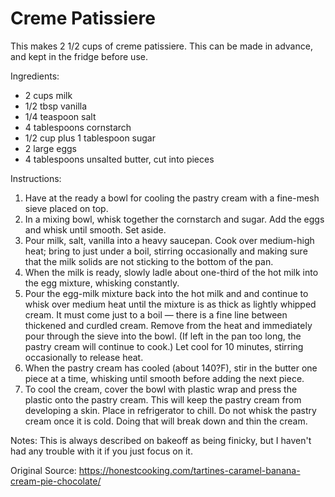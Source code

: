 # Creme Patissiere 

This makes 2 1/2 cups of creme patissiere.  This can be made in advance, and kept in the fridge before use.

Ingredients:
* 2 cups milk
* 1/2 tbsp vanilla
* 1/4 teaspoon salt
* 4 tablespoons cornstarch
* 1/2 cup plus 1 tablespoon sugar
* 2 large eggs
* 4 tablespoons unsalted butter, cut into pieces

Instructions:
1. Have at the ready a bowl for cooling the pastry cream with a fine-mesh sieve placed on top.
1. In a mixing bowl, whisk together the cornstarch and sugar. Add the eggs and whisk until smooth. Set aside.
1. Pour milk, salt, vanilla into a heavy saucepan. Cook over medium-high heat; bring to just under a boil, stirring occasionally and making sure that the milk solids are not sticking to the bottom of the pan.
1. When the milk is ready, slowly ladle about one-third of the hot milk into the egg mixture, whisking constantly.
1. Pour the egg-milk mixture back into the hot milk and and continue to whisk over medium heat until the mixture is as thick as lightly whipped cream. It must come just to a boil — there is a fine line between thickened and curdled cream. Remove from the heat and immediately pour through the sieve into the bowl. (If left in the pan too long, the pastry cream will continue to cook.) Let cool for 10 minutes, stirring occasionally to release heat.
1. When the pastry cream has cooled (about 140?F), stir in the butter one piece at a time, whisking until smooth before adding the next piece.
1. To cool the cream, cover the bowl with plastic wrap and press the plastic onto the pastry cream. This will keep the pastry cream from developing a skin. Place in refrigerator to chill. Do not whisk the pastry cream once it is cold. Doing that will break down and thin the cream.

Notes: This is always described on bakeoff as being finicky, but I haven't had any trouble with it if you just focus on it.  

Original Source: https://honestcooking.com/tartines-caramel-banana-cream-pie-chocolate/
